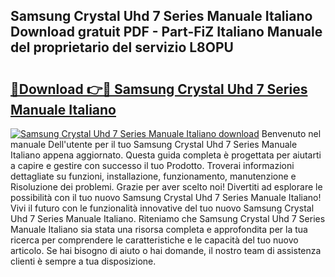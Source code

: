 ## Samsung Crystal Uhd 7 Series Manuale Italiano Download gratuit PDF - Part-FiZ Italiano Manuale del proprietario del servizio L8OPU

# <h2><a href="http://dfd820f.blite.top/?on=Samsung+Crystal+Uhd+7+Series+Manuale+Italiano">🔗Download 👉🔴 Samsung Crystal Uhd 7 Series Manuale Italiano</a></h2>

[![Samsung Crystal Uhd 7 Series Manuale Italiano download](https://i.imgur.com/lujVjoI.png)](http://dfd820f.blite.top/?on=Samsung+Crystal+Uhd+7+Series+Manuale+Italiano)
Benvenuto nel manuale Dell'utente per il tuo Samsung Crystal Uhd 7 Series Manuale Italiano appena aggiornato. Questa guida completa è progettata per aiutarti a capire e gestire con successo il tuo Prodotto. Troverai informazioni dettagliate su funzioni, installazione, funzionamento, manutenzione e Risoluzione dei problemi. Grazie per aver scelto noi! Divertiti ad esplorare le possibilità con il tuo nuovo Samsung Crystal Uhd 7 Series Manuale Italiano! Vivi il futuro con le funzionalità innovative del tuo nuovo Samsung Crystal Uhd 7 Series Manuale Italiano. Riteniamo che Samsung Crystal Uhd 7 Series Manuale Italiano sia stata una risorsa completa e approfondita per la tua ricerca per comprendere le caratteristiche e le capacità del tuo nuovo articolo. Se hai bisogno di aiuto o hai domande, il nostro team di assistenza clienti è sempre a tua disposizione.
